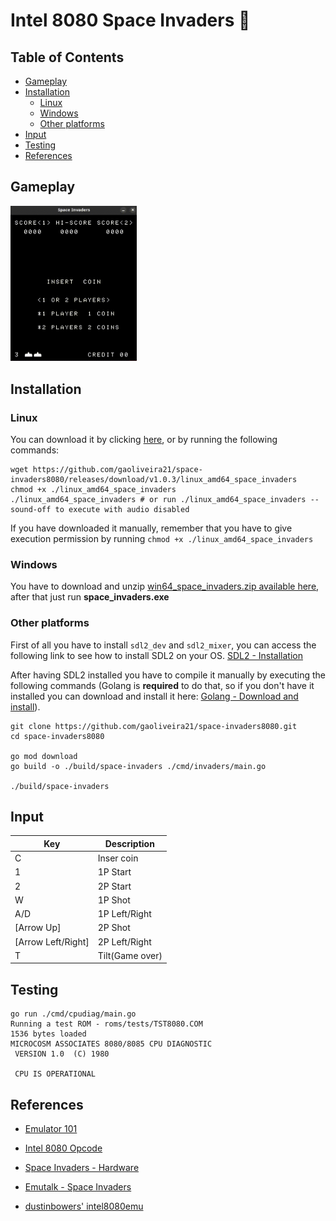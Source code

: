 # Intel 8080 Space Invaders :space_invader:

## Table of Contents

- [Gameplay](#gameplay)
- [Installation](#installation)
  - [Linux](#linux)
  - [Windows](#windows)
  - [Other platforms](#other-platforms)
- [Input](#input)
- [Testing](#testing)
- [References](#references)

## Gameplay

<img src="https://github.com/gaoliveira21/space-invaders8080/blob/main/gameplay.gif" width="40%">

## Installation

### Linux

You can download it by clicking [here](https://github.com/gaoliveira21/space-invaders8080/releases/download/v1.0.3/linux_amd64_space_invaders), or by running the following commands:

```shell
wget https://github.com/gaoliveira21/space-invaders8080/releases/download/v1.0.3/linux_amd64_space_invaders
chmod +x ./linux_amd64_space_invaders
./linux_amd64_space_invaders # or run ./linux_amd64_space_invaders --sound-off to execute with audio disabled
```

If you have downloaded it manually, remember that you have to give execution permission by running `chmod +x ./linux_amd64_space_invaders`

### Windows

You have to download and unzip [win64_space_invaders.zip available here](https://github.com/gaoliveira21/space-invaders8080/releases/download/v1.0.3/win64_space_invaders.zip), after that just run **space_invaders.exe**

### Other platforms

First of all you have to install `sdl2_dev` and `sdl2_mixer`, you can access the following link to see how to install SDL2 on your OS.
[SDL2 - Installation](https://wiki.libsdl.org/SDL2/Installation)

After having SDL2 installed you have to compile it manually by executing the following commands (Golang is **required** to do that, so if you don't have it installed you can download and install it here: [Golang - Download and install](https://go.dev/doc/install)).

```shell
git clone https://github.com/gaoliveira21/space-invaders8080.git
cd space-invaders8080

go mod download
go build -o ./build/space-invaders ./cmd/invaders/main.go

./build/space-invaders
```

## Input

| Key                | Description     |
|--------------------|-----------------|
| C                  | Inser coin      |
| 1                  | 1P Start        |
| 2                  | 2P Start        |
| W                  | 1P Shot         |
| A/D                | 1P Left/Right   |
| [Arrow Up]         | 2P Shot         |
| [Arrow Left/Right] | 2P Left/Right   |
| T                  | Tilt(Game over) |

## Testing

```shell
go run ./cmd/cpudiag/main.go
Running a test ROM - roms/tests/TST8080.COM
1536 bytes loaded
MICROCOSM ASSOCIATES 8080/8085 CPU DIAGNOSTIC
 VERSION 1.0  (C) 1980

 CPU IS OPERATIONAL
 ```

## References

- [Emulator 101](http://www.emulator101.com/welcome.html)

- [Intel 8080 Opcode](http://www.emulator101.com/reference/8080-by-opcode.html)

- [Space Invaders - Hardware](http://computerarcheology.com/Arcade/SpaceInvaders/Hardware.html)

- [Emutalk - Space Invaders](https://www.emutalk.net/threads/space-invaders.38177/)

- [dustinbowers' intel8080emu ](https://github.com/dustinbowers/intel8080emu/tree/master)
